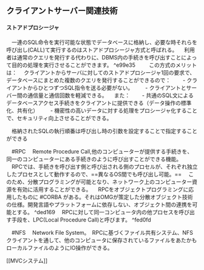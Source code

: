 ## クライアントサーバー関連技術
#### ストアドプロシージャ
　一連のSQL命令を実行可能な状態でデータベースに格納し、必要な時それらを呼び出し(CALL)て実行するのはストアドプロシージャ方式と呼ばれる。
　利用者は通常のクエリを発行する代わりに、DBMS内の手続きを呼び出すことによって目的の処理を実行させることができます。 ^e99e35
　
　この方式のメリットは：
　クライアントからサーバに対してのストアドプロシージャ1回の要求で、データベースにまとめた複数のクエリを発行することができるので：
　　- クライアントからひとつずつSQL指令を送る必要がない。
　　- クライアントとサーバー間の通信量と通信回数を軽減できる。
　また：
　　- 共通のSQL文によるデータベースアクセス手続きをクライアントに提供できる（データ操作の標準化、共有化）
　　- 機密性の高いデータに対する処理をプロシージャ化することで、セキュリティ向上させることができる。

　格納されたSQLの執行順番は呼び出し時の引数を設定することで指定することができる

　#RPC
　Remote Procedure Call,他のコンピューターが提供する手続きを、同一のコンピューターにある手続きのように呼び出すことができる機能。
　RPCでは、手続きを呼び出す側と呼び出される側のプロセルが、それぞれ独立したプロセスとして動作するので、==異なるOS間でも呼び出し可能。==
　このため、分散プログラミングが可能となり、ネットワーク上のコンピューター資源を有効に活用することができる。
　RPCをオブジェクトプログラミングに応用したものに #CORBA がある。それはOMGが策定した分散オブジェクト技術の仕様。開発言語やプラットフォームに依存しない、オブジェクト間の連携を可能とする。 ^ded169
　RPCに対して同一コンピュータ内の他プロセスを呼び出す手段を、LPC(Local Procedure Call)と呼びます。 ^fed0fd

　#NFS 
　Network File System。　RPCに基づくファイル共有システム、NFSクライアントを通して、他のコンピュータに保存されているファイルをあたかもローカルファイルのようにIO操作ができる。

[[MVCシステム]]

　

